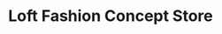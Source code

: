 ---
title: "Loft Fashion Concept Store"
url: /neumarkt-in-der-oberpfalz/loft-fashion-concept-store/
shop: Kleidung
---